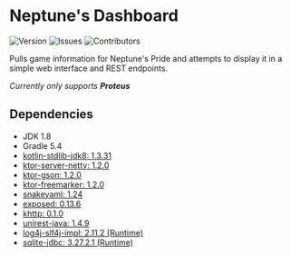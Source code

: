 # Neptune's Dashboard
![Version](https://img.shields.io/github/tag-pre/Macro303/Neptunes-Dashboard.svg?label=version)
![Issues](https://img.shields.io/github/issues/Macro303/Neptunes-Dashboard.svg?label=issues)
![Contributors](https://img.shields.io/github/contributors/Macro303/Neptunes-Dashboard.svg?label=contributors)

Pulls game information for Neptune's Pride and attempts to display it in a simple web interface and REST endpoints.

_Currently only supports **Proteus**_

## Dependencies
 - JDK 1.8
 - Gradle 5.4
 - [kotlin-stdlib-jdk8: 1.3.31](https://kotlinlang.org/)
 - [ktor-server-netty: 1.2.0](https://ktor.io/)
 - [ktor-gson: 1.2.0](https://ktor.io/)
 - [ktor-freemarker: 1.2.0](https://ktor.io/)
 - [snakeyaml: 1.24](https://bitbucket.org/asomov/snakeyaml)
 - [exposed: 0.13.6](https://github.com/JetBrains/Exposed)
 - [khttp: 0.1.0](https://khttp.readthedocs.io/en/latest/)
 - [unirest-java: 1.4.9](http://unirest.io/java.html)
 - [log4j-slf4j-impl: 2.11.2 (Runtime)](https://logging.apache.org/log4j/2.x/)
 - [sqlite-jdbc: 3.27.2.1 (Runtime)](https://github.com/xerial/sqlite-jdbc)
